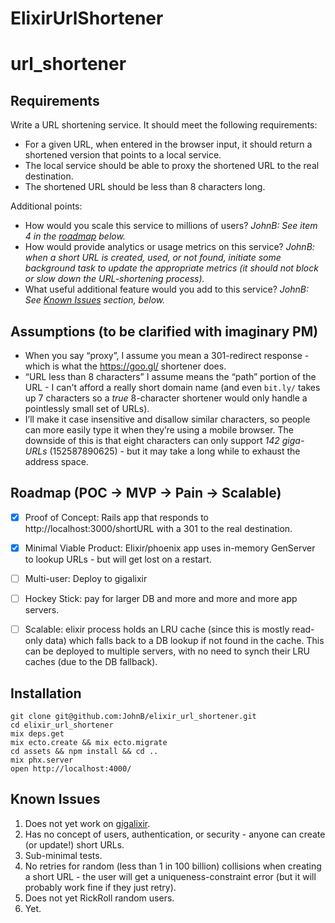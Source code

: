 # ElixirUrlShortener

# url_shortener

## Requirements

Write a URL shortening service. It should meet the following requirements:

* For a given URL, when entered in the browser input, it should return a shortened version that points to a local service.
* The local service should be able to proxy the shortened URL to the real destination.
* The shortened URL should be less than 8 characters long.

Additional points:
* How would you scale this service to millions of users? _JohnB: See item 4 in the [roadmap](https://github.com/JohnB/url_shortener#roadmap-poc---mvp---pain---scalable) below._
* How would provide analytics or usage metrics on this service? _JohnB: when a short URL is created, used, or not found, initiate some background task to update the appropriate metrics (it should not block or slow down the URL-shortening process)._
* What useful additional feature would you add to this service? _JohnB: See [Known Issues](https://github.com/JohnB/url_shortener#known-issues) section, below._

## Assumptions (to be clarified with imaginary PM)

* When you say “proxy”, I assume you mean a 301-redirect response - which is what the https://goo.gl/ shortener does.
* “URL less than 8 characters” I assume means the “path” portion of the URL - I can't afford a really short domain name (and even `bit.ly/` takes up 7 characters so a _true_ 8-character shortener would only handle a pointlessly small set of URLs).
* I’ll make it case insensitive and disallow similar characters, so people can more easily type it when they’re using a mobile browser. The downside of this is that eight characters can only support _142 giga-URLs_ (152587890625) - but it may take a long while to exhaust the address space.

## Roadmap (POC -> MVP -> Pain -> Scalable)

* [x] Proof of Concept: Rails app that responds to http://localhost:3000/shortURL with a 301
to the real destination.
* [x] Minimal Viable Product: Elixir/phoenix app uses in-memory GenServer to lookup URLs - but will get lost on a restart.
* [ ] Multi-user: Deploy to gigalixir
* [ ] Hockey Stick: pay for larger DB and more and more and more app servers.
* [ ] Scalable: elixir process holds an LRU cache (since this is mostly read-only data) which falls back to a DB lookup if not found in the cache. This can be deployed to multiple servers, with no need to synch their LRU caches (due to the DB fallback).


## Installation

```
git clone git@github.com:JohnB/elixir_url_shortener.git
cd elixir_url_shortener
mix deps.get
mix ecto.create && mix ecto.migrate
cd assets && npm install && cd ..
mix phx.server
open http://localhost:4000/
```

## Known Issues

1. Does not yet work on [gigalixir](https://mad-academic-harvestmen.gigalixirapp.com/).
1. Has no concept of users, authentication, or security - anyone can create (or update!) short URLs.
1. Sub-minimal tests.
1. No retries for random (less than 1 in 100 billion) collisions when creating a short URL - the user will get a uniqueness-constraint error (but it will probably work fine if they just retry).
1. Does not yet RickRoll random users.
1. Yet.
